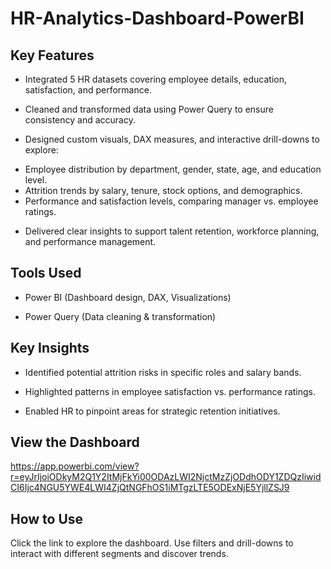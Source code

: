 # HR-Analytics-Dashboard-PowerBI

## **Key Features**
- Integrated 5 HR datasets covering employee details, education, satisfaction, and performance.

- Cleaned and transformed data using Power Query to ensure consistency and accuracy.

- Designed custom visuals, DAX measures, and interactive drill-downs to explore:
 + Employee distribution by department, gender, state, age, and education level.
 + Attrition trends by salary, tenure, stock options, and demographics.
 + Performance and satisfaction levels, comparing manager vs. employee ratings.

- Delivered clear insights to support talent retention, workforce planning, and performance management.

## **Tools Used**
- Power BI (Dashboard design, DAX, Visualizations)

- Power Query (Data cleaning & transformation)

## **Key Insights**

- Identified potential attrition risks in specific roles and salary bands.

- Highlighted patterns in employee satisfaction vs. performance ratings.

- Enabled HR to pinpoint areas for strategic retention initiatives.

## **View the Dashboard**
https://app.powerbi.com/view?r=eyJrIjoiODkyM2Q1Y2ItMjFkYi00ODAzLWI2NjctMzZjODdhODY1ZDQzIiwidCI6Ijc4NGU5YWE4LWI4ZjQtNGFhOS1iMTgzLTE5ODExNjE5YjllZSJ9

## **How to Use**
Click the link to explore the dashboard. Use filters and drill-downs to interact with different segments and discover trends.

